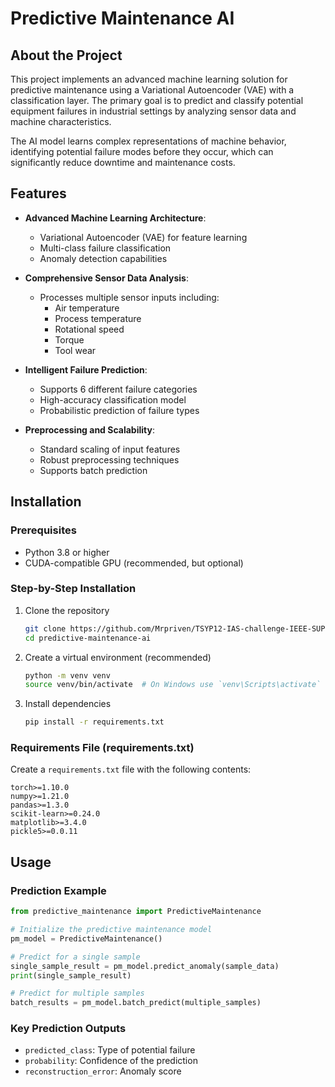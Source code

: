 # Predictive Maintenance AI

## About the Project

This project implements an advanced machine learning solution for predictive maintenance using a Variational Autoencoder (VAE) with a classification layer. The primary goal is to predict and classify potential equipment failures in industrial settings by analyzing sensor data and machine characteristics.

The AI model learns complex representations of machine behavior, identifying potential failure modes before they occur, which can significantly reduce downtime and maintenance costs.

## Features

- **Advanced Machine Learning Architecture**:
  - Variational Autoencoder (VAE) for feature learning
  - Multi-class failure classification
  - Anomaly detection capabilities

- **Comprehensive Sensor Data Analysis**:
  - Processes multiple sensor inputs including:
    - Air temperature
    - Process temperature
    - Rotational speed
    - Torque
    - Tool wear

- **Intelligent Failure Prediction**:
  - Supports 6 different failure categories
  - High-accuracy classification model
  - Probabilistic prediction of failure types

- **Preprocessing and Scalability**:
  - Standard scaling of input features
  - Robust preprocessing techniques
  - Supports batch prediction

## Installation

### Prerequisites
- Python 3.8 or higher
- CUDA-compatible GPU (recommended, but optional)

### Step-by-Step Installation

1. Clone the repository
   ```bash
   git clone https://github.com/Mrpriven/TSYP12-IAS-challenge-IEEE-SUPCOM-SB/tree/main/AI%20Models/Machine%20Maintenance%20Prediction%20Model
   cd predictive-maintenance-ai
   ```

2. Create a virtual environment (recommended)
   ```bash
   python -m venv venv
   source venv/bin/activate  # On Windows use `venv\Scripts\activate`
   ```

3. Install dependencies
   ```bash
   pip install -r requirements.txt
   ```

### Requirements File (requirements.txt)
Create a `requirements.txt` file with the following contents:

```
torch>=1.10.0
numpy>=1.21.0
pandas>=1.3.0
scikit-learn>=0.24.0
matplotlib>=3.4.0
pickle5>=0.0.11
```

## Usage

### Prediction Example

```python
from predictive_maintenance import PredictiveMaintenance

# Initialize the predictive maintenance model
pm_model = PredictiveMaintenance()

# Predict for a single sample
single_sample_result = pm_model.predict_anomaly(sample_data)
print(single_sample_result)

# Predict for multiple samples
batch_results = pm_model.batch_predict(multiple_samples)
```

### Key Prediction Outputs
- `predicted_class`: Type of potential failure
- `probability`: Confidence of the prediction
- `reconstruction_error`: Anomaly score
